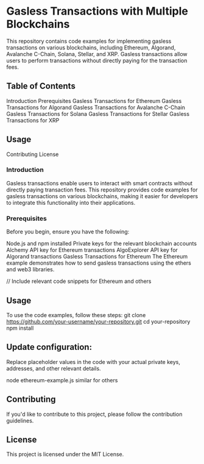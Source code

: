# Gasless Transactions with Multiple Blockchains

This repository contains code examples for implementing gasless transactions on various blockchains, including Ethereum, Algorand, Avalanche C-Chain, Solana, Stellar, and XRP. Gasless transactions allow users to perform transactions without directly paying for the transaction fees.

## Table of Contents
Introduction
Prerequisites
Gasless Transactions for Ethereum
Gasless Transactions for Algorand
Gasless Transactions for Avalanche C-Chain
Gasless Transactions for Solana
Gasless Transactions for Stellar
Gasless Transactions for XRP
## Usage
Contributing
License

### Introduction
Gasless transactions enable users to interact with smart contracts without directly paying transaction fees. This repository provides code examples for gasless transactions on various blockchains, making it easier for developers to integrate this functionality into their applications.

### Prerequisites
Before you begin, ensure you have the following:

Node.js and npm installed
Private keys for the relevant blockchain accounts
Alchemy API key for Ethereum transactions
AlgoExplorer API key for Algorand transactions
Gasless Transactions for Ethereum
The Ethereum example demonstrates how to send gasless transactions using the ethers and web3 libraries.

// Include relevant code snippets for Ethereum  and others 

## Usage

To use the code examples, follow these steps:
git clone https://github.com/your-username/your-repository.git
cd your-repository
npm install

## Update configuration:

Replace placeholder values in the code with your actual private keys, addresses, and other relevant details.

node ethereum-example.js similar for others

## Contributing
If you'd like to contribute to this project, please follow the contribution guidelines.

## License
This project is licensed under the MIT License.
